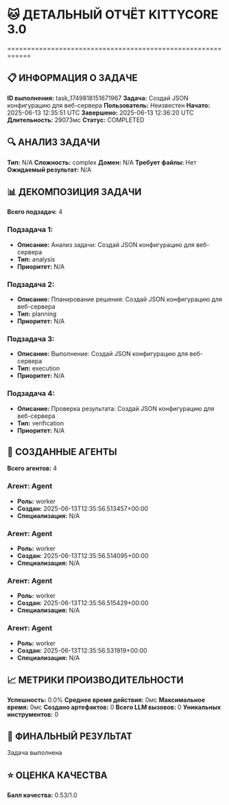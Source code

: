 # 🐱 ДЕТАЛЬНЫЙ ОТЧЁТ KITTYCORE 3.0
============================================================

## 📋 ИНФОРМАЦИЯ О ЗАДАЧЕ
**ID выполнения:** task_1749818151671967
**Задача:** Создай JSON конфигурацию для веб-сервера
**Пользователь:** Неизвестен
**Начато:** 2025-06-13 12:35:51 UTC
**Завершено:** 2025-06-13 12:36:20 UTC
**Длительность:** 29073мс
**Статус:** COMPLETED

## 🔍 АНАЛИЗ ЗАДАЧИ
**Тип:** N/A
**Сложность:** complex
**Домен:** N/A
**Требует файлы:** Нет
**Ожидаемый результат:** N/A

## 📊 ДЕКОМПОЗИЦИЯ ЗАДАЧИ
**Всего подзадач:** 4

### Подзадача 1:
- **Описание:** Анализ задачи: Создай JSON конфигурацию для веб-сервера
- **Тип:** analysis
- **Приоритет:** N/A

### Подзадача 2:
- **Описание:** Планирование решения: Создай JSON конфигурацию для веб-сервера
- **Тип:** planning
- **Приоритет:** N/A

### Подзадача 3:
- **Описание:** Выполнение: Создай JSON конфигурацию для веб-сервера
- **Тип:** execution
- **Приоритет:** N/A

### Подзадача 4:
- **Описание:** Проверка результата: Создай JSON конфигурацию для веб-сервера
- **Тип:** verification
- **Приоритет:** N/A

## 🤖 СОЗДАННЫЕ АГЕНТЫ
**Всего агентов:** 4

### Агент: Agent
- **Роль:** worker
- **Создан:** 2025-06-13T12:35:56.513457+00:00
- **Специализация:** N/A

### Агент: Agent
- **Роль:** worker
- **Создан:** 2025-06-13T12:35:56.514095+00:00
- **Специализация:** N/A

### Агент: Agent
- **Роль:** worker
- **Создан:** 2025-06-13T12:35:56.515429+00:00
- **Специализация:** N/A

### Агент: Agent
- **Роль:** worker
- **Создан:** 2025-06-13T12:35:56.531919+00:00
- **Специализация:** N/A

## 📈 МЕТРИКИ ПРОИЗВОДИТЕЛЬНОСТИ
**Успешность:** 0.0%
**Среднее время действия:** 0мс
**Максимальное время:** 0мс
**Создано артефактов:** 0
**Всего LLM вызовов:** 0
**Уникальных инструментов:** 0

## 🎯 ФИНАЛЬНЫЙ РЕЗУЛЬТАТ
Задача выполнена

## ⭐ ОЦЕНКА КАЧЕСТВА
**Балл качества:** 0.53/1.0
